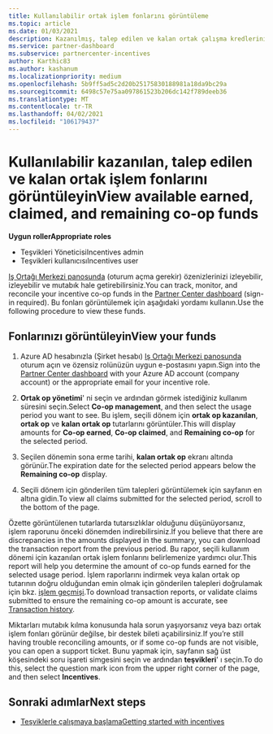 ```yaml
---
title: Kullanılabilir ortak işlem fonlarını görüntüleme
ms.topic: article
ms.date: 01/03/2021
description: Kazanılmış, talep edilen ve kalan ortak çalışma kredlerinizi görüntüleme, sona erme tarihlerini görüntüleme ve tutarsız miktarları mutabık kılma hakkında bilgi edinin.
ms.service: partner-dashboard
ms.subservice: partnercenter-incentives
author: Karthic83
ms.author: kashanum
ms.localizationpriority: medium
ms.openlocfilehash: 5b9ff5ad5c2d20b25175830188981a18da9bc29a
ms.sourcegitcommit: 6498c57e75aa097861523b206dc142f789deeb36
ms.translationtype: MT
ms.contentlocale: tr-TR
ms.lasthandoff: 04/02/2021
ms.locfileid: "106179437"
---
```

# <a name="view-available-earned-claimed-and-remaining-co-op-funds"></a><span data-ttu-id="03ae0-103">Kullanılabilir kazanılan, talep edilen ve kalan ortak işlem fonlarını görüntüleyin</span><span class="sxs-lookup"><span data-stu-id="03ae0-103">View available earned, claimed, and remaining co-op funds</span></span>

<span data-ttu-id="03ae0-104">**Uygun roller**</span><span class="sxs-lookup"><span data-stu-id="03ae0-104">**Appropriate roles**</span></span>

- <span data-ttu-id="03ae0-105">Teşvikleri Yöneticisi</span><span class="sxs-lookup"><span data-stu-id="03ae0-105">Incentives admin</span></span>
- <span data-ttu-id="03ae0-106">Teşvikleri kullanıcısı</span><span class="sxs-lookup"><span data-stu-id="03ae0-106">Incentives user</span></span>

<span data-ttu-id="03ae0-107">[Iş Ortağı Merkezi panosunda](https://partner.microsoft.com/dashboard/) (oturum açma gerekir) özenizlerinizi izleyebilir, izleyebilir ve mutabık hale getirebilirsiniz.</span><span class="sxs-lookup"><span data-stu-id="03ae0-107">You can track, monitor, and reconcile your incentive co-op funds in the [Partner Center dashboard](https://partner.microsoft.com/dashboard/) (sign-in required).</span></span> <span data-ttu-id="03ae0-108">Bu fonları görüntülemek için aşağıdaki yordamı kullanın.</span><span class="sxs-lookup"><span data-stu-id="03ae0-108">Use the following procedure to view these funds.</span></span>

## <a name="view-your-funds"></a><span data-ttu-id="03ae0-109">Fonlarınızı görüntüleyin</span><span class="sxs-lookup"><span data-stu-id="03ae0-109">View your funds</span></span>

1. <span data-ttu-id="03ae0-110">Azure AD hesabınızla (Şirket hesabı) [Iş Ortağı Merkezi panosunda](https://partner.microsoft.com/dashboard/) oturum açın ve özensiz rolünüzün uygun e-postasını yapın.</span><span class="sxs-lookup"><span data-stu-id="03ae0-110">Sign into the [Partner Center dashboard](https://partner.microsoft.com/dashboard/) with your Azure AD account (company account) or the appropriate email for your incentive role.</span></span>

2. <span data-ttu-id="03ae0-111">**Ortak op yönetimi**' ni seçin ve ardından görmek istediğiniz kullanım süresini seçin.</span><span class="sxs-lookup"><span data-stu-id="03ae0-111">Select **Co-op management**, and then select the usage period you want to see.</span></span> <span data-ttu-id="03ae0-112">Bu işlem, seçili dönem için **ortak op kazanılan**, **ortak op** ve **kalan ortak op** tutarlarını görüntüler.</span><span class="sxs-lookup"><span data-stu-id="03ae0-112">This will display amounts for **Co-op earned**, **Co-op claimed**, and **Remaining co-op** for the selected period.</span></span>

3. <span data-ttu-id="03ae0-113">Seçilen dönemin sona erme tarihi, **kalan ortak op** ekranı altında görünür.</span><span class="sxs-lookup"><span data-stu-id="03ae0-113">The expiration date for the selected period appears below the **Remaining co-op** display.</span></span>  

4. <span data-ttu-id="03ae0-114">Seçili dönem için gönderilen tüm talepleri görüntülemek için sayfanın en altına gidin.</span><span class="sxs-lookup"><span data-stu-id="03ae0-114">To view all claims submitted for the selected period, scroll to the bottom of the page.</span></span>

<span data-ttu-id="03ae0-115">Özette görüntülenen tutarlarda tutarsızlıklar olduğunu düşünüyorsanız, işlem raporunu önceki dönemden indirebilirsiniz.</span><span class="sxs-lookup"><span data-stu-id="03ae0-115">If you believe that there are discrepancies in the amounts displayed in the summary, you can download the transaction report from the previous period.</span></span> <span data-ttu-id="03ae0-116">Bu rapor, seçili kullanım dönemi için kazanılan ortak işlem fonlarını belirlemenize yardımcı olur.</span><span class="sxs-lookup"><span data-stu-id="03ae0-116">This report will help you determine the amount of co-op funds earned for the selected usage period.</span></span> <span data-ttu-id="03ae0-117">İşlem raporlarını indirmek veya kalan ortak op tutarının doğru olduğundan emin olmak için gönderilen talepleri doğrulamak için bkz. [işlem geçmişi](./payout-statement.md#transaction-history).</span><span class="sxs-lookup"><span data-stu-id="03ae0-117">To download transaction reports, or validate claims submitted to ensure the remaining co-op amount is accurate, see [Transaction history](./payout-statement.md#transaction-history).</span></span>

<span data-ttu-id="03ae0-118">Miktarları mutabık kılma konusunda hala sorun yaşıyorsanız veya bazı ortak işlem fonları görünür değilse, bir destek bileti açabilirsiniz.</span><span class="sxs-lookup"><span data-stu-id="03ae0-118">If you’re still having trouble reconciling amounts, or if some co-op funds are not visible, you can open a support ticket.</span></span> <span data-ttu-id="03ae0-119">Bunu yapmak için, sayfanın sağ üst köşesindeki soru işareti simgesini seçin ve ardından **teşvikleri**' ı seçin.</span><span class="sxs-lookup"><span data-stu-id="03ae0-119">To do this, select the question mark icon from the upper right corner of the page, and then select **Incentives**.</span></span>

## <a name="next-steps"></a><span data-ttu-id="03ae0-120">Sonraki adımlar</span><span class="sxs-lookup"><span data-stu-id="03ae0-120">Next steps</span></span>

- [<span data-ttu-id="03ae0-121">Teşviklerle çalışmaya başlama</span><span class="sxs-lookup"><span data-stu-id="03ae0-121">Getting started with incentives</span></span>](incentives-get-started-intro.md)